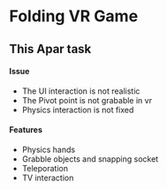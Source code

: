 # Folding VR Game
## This Apar task 

#### Issue 
- The UI interaction is not realistic
- The Pivot point is not grabable in vr
- Physics interaction is not fixed
#### Features
- Physics hands
- Grabble objects and snapping socket 
- Teleporation
- TV interaction

